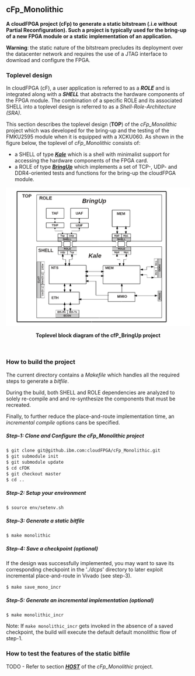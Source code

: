 ## cFp_Monolithic

**A cloudFPGA project (cFp) to generate a static bitstream (.i.e without Partial Reconfiguration). 
Such a project is typically used for the bring-up of a new FPGA module or a static implementation of an application.**

**Warning**: the static nature of the bitstream precludes its deployment over the datacenter network and requires the use of a JTAG interface to download and configure the FPGA.    

### Toplevel design
In cloudFPGA (cF), a user application is referred to as a **_ROLE_** and is integrated along
with a **_SHELL_** that abstracts the hardware components of the FPGA module. 
The combination of a specific ROLE and its associated SHELL into a toplevel design is
referred to as a _Shell-Role-Architecture (SRA)_. 

This section describes the toplevel design (**TOP**) of the _cFp_Monolithic_ project which was developed for the bring-up and the testing of the FMKU2595 module when it is equipped with a XCKU060. 
As shown in the figure below, the toplevel of _cFp_Monolithic_ consists of:
  - a SHELL of type [_**Kale**_](https://github.ibm.com/cloudFPGA/cFDK/blob/master/DOC/Kale.md) which is a shell with minimalist support for accessing the hardware components of the FPGA card. 
  - a ROLE of type [_**BringUp**_](./DOC/BringUpRole.md) which implements a set of TCP-, UDP- and DDR4-oriented tests and functions for the bring-up the cloudFPGA module.


![Block diagram of the BringUpTop](./DOC/imgs/Fig-TOP-BringUp.png#center)
<p align="center"><b>Toplevel block diagram of the cfP_BringUp project</b></p>
<br>


### How to build the project 

The current directory contains a _Makefile_ which handles all the required steps to generate a _bitfile_. 

During the build, both SHELL and ROLE dependencies are analyzed to solely re-compile and and re-synthesize
the components that must be recreated.
 
Finally, to further reduce the place-and-route implementation time, an _incremental compile_ options cans be specified.

##### Step-1: Clone and Configure the cFp_Monolithic project
```
$ git clone git@github.ibm.com:cloudFPGA/cFp_Monolithic.git
$ git submodule init
$ git submodule update
$ cd cFDK
$ git checkout master
$ cd ..
```
##### Step-2: Setup your environment
```
$ source env/setenv.sh
```
##### Step-3: Generate a static bitfile 
```
$ make monolithic
```
##### Step-4: Save a checkpoint (optional)
If the design was successfully implemented, you may want to save its corresponding checkpoint in the '_./dcps_' directory
to later exploit incremental place-and-route in Vivado (see step-3).
```
$ make save_mono_incr
``` 
##### Step-5: Generate an incremental implementation (optional)
```
$ make monolithic_incr
```

Note: If ```make monolithic_incr``` gets invoked in the absence of a saved checkpoint, the build will execute the default
default monolithic flow of step-1. 

### How to test the features of the static bitfile

TODO - Refer to section [_**HOST**_](./HOST/README.md) of the _cFp_Monolithic_ project.
